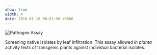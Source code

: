 ```yaml
---
show: true
width: 4
date: 2016-01-10 00:01:00 +0800
---
```

<div>
  <img data-src="{{ 'assets/images/photos/pathogenassay.jpg' | relative_url }}" class="lazy w-100 rounded" src="{{ '/assets/images/empty_300x200.png' | relative_url }}" data-toggle="tooltip" data-placement="top" title="Pathogen Assay">
  <div class="card-body">
    <p class="card-text">
      Screening native isolates by leaf infiltration. This assay allowed <i>in planta</i> activity tests of transgenic plants against individual bacterial isolates.
    </p>
  </div>
</div>
